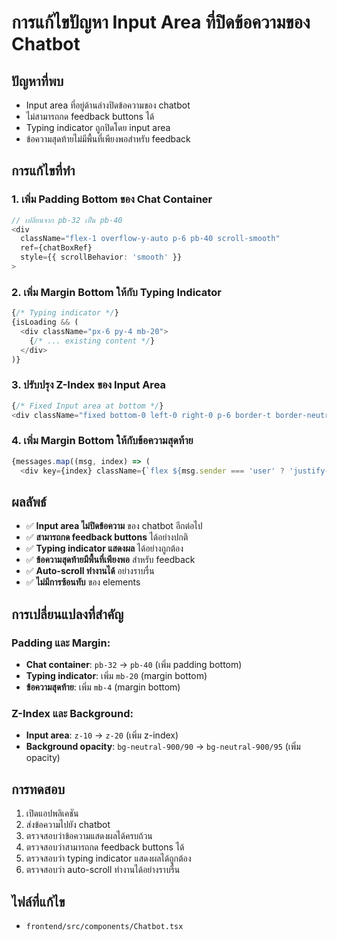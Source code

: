 # การแก้ไขปัญหา Input Area ที่ปิดข้อความของ Chatbot

## ปัญหาที่พบ
- Input area ที่อยู่ด้านล่างปิดข้อความของ chatbot
- ไม่สามารถกด feedback buttons ได้
- Typing indicator ถูกปิดโดย input area
- ข้อความสุดท้ายไม่มีพื้นที่เพียงพอสำหรับ feedback

## การแก้ไขที่ทำ

### 1. เพิ่ม Padding Bottom ของ Chat Container
```typescript
// เปลี่ยนจาก pb-32 เป็น pb-40
<div 
  className="flex-1 overflow-y-auto p-6 pb-40 scroll-smooth" 
  ref={chatBoxRef}
  style={{ scrollBehavior: 'smooth' }}
>
```

### 2. เพิ่ม Margin Bottom ให้กับ Typing Indicator
```typescript
{/* Typing indicator */}
{isLoading && (
  <div className="px-6 py-4 mb-20">
    {/* ... existing content */}
  </div>
)}
```

### 3. ปรับปรุง Z-Index ของ Input Area
```typescript
{/* Fixed Input area at bottom */}
<div className="fixed bottom-0 left-0 right-0 p-6 border-t border-neutral-700/50 bg-neutral-900/95 backdrop-blur-xl shadow-2xl z-20 md:left-80">
```

### 4. เพิ่ม Margin Bottom ให้กับข้อความสุดท้าย
```typescript
{messages.map((msg, index) => (
  <div key={index} className={`flex ${msg.sender === 'user' ? 'justify-end' : 'justify-start'} ${index === messages.length - 1 ? 'mb-4' : ''}`}>
```

## ผลลัพธ์
- ✅ **Input area ไม่ปิดข้อความ** ของ chatbot อีกต่อไป
- ✅ **สามารถกด feedback buttons** ได้อย่างปกติ
- ✅ **Typing indicator แสดงผล** ได้อย่างถูกต้อง
- ✅ **ข้อความสุดท้ายมีพื้นที่เพียงพอ** สำหรับ feedback
- ✅ **Auto-scroll ทำงานได้** อย่างราบรื่น
- ✅ **ไม่มีการซ้อนทับ** ของ elements

## การเปลี่ยนแปลงที่สำคัญ

### Padding และ Margin:
- **Chat container**: `pb-32` → `pb-40` (เพิ่ม padding bottom)
- **Typing indicator**: เพิ่ม `mb-20` (margin bottom)
- **ข้อความสุดท้าย**: เพิ่ม `mb-4` (margin bottom)

### Z-Index และ Background:
- **Input area**: `z-10` → `z-20` (เพิ่ม z-index)
- **Background opacity**: `bg-neutral-900/90` → `bg-neutral-900/95` (เพิ่ม opacity)

## การทดสอบ
1. เปิดแอปพลิเคชัน
2. ส่งข้อความไปยัง chatbot
3. ตรวจสอบว่าข้อความแสดงผลได้ครบถ้วน
4. ตรวจสอบว่าสามารถกด feedback buttons ได้
5. ตรวจสอบว่า typing indicator แสดงผลได้ถูกต้อง
6. ตรวจสอบว่า auto-scroll ทำงานได้อย่างราบรื่น

## ไฟล์ที่แก้ไข
- `frontend/src/components/Chatbot.tsx` 